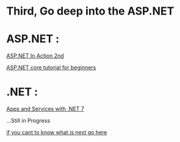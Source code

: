 # Third, Go deep into the ASP.NET


# ASP.NET : 

[ASP.NET In Action 2nd](https://cloudflare-ipfs.com/ipfs/bafykbzaced65tvnyxvull7f7rlexauhkurjyv7pjorvv4kor4mviyprzopnnw?filename=Andrew%20Lock%20-%20ASP.NET%20Core%20in%20Action-Manning%20Publications%20%282021%29.pdf) 

[ASP.NET core tutorial for beginners](https://www.youtube.com/playlist?list=PL6n9fhu94yhVkdrusLaQsfERmL_Jh4XmU) 

# .NET :

[Apps and Services with .NET 7](https://cloudflare-ipfs.com/ipfs/bafykbzacecxe273jki6zqraubsjvxc5hb5oup6w5fkp2rlkjntbtqob72ovt2?filename=Mark%20J.%20Price%20-%20Apps%20and%20Services%20with%20.NET%207-Packt%20Publishing%20%282022%29.pdf)


...Still in Progress 

[if you cant to know what is next go here](https://blog.ntechdevelopers.com/wp-content/uploads/2022/02/ntechdevelopers.png)